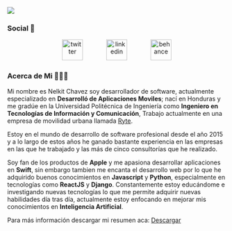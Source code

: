 ![](https://i.ibb.co/N9WHLD0/header.png)
### Social 👋

<div style="text-align:center"> 
    <a href="https://imgbb.com/"><img src="https://i.ibb.co/YjBMxDC/twitter.png" alt="twitter" border="0" width="48"></a>
    <a href="https://imgbb.com/"><img src="https://i.ibb.co/jDp2DgX/linkedin.png" style="margin-left:50px" alt="linkedin" border="0" width="48"></a>
    <a href="https://imgbb.com/"><img src="https://i.ibb.co/BrQgmrB/behance.png" style="margin-left:50px" alt="behance" border="0" width="48" ></a>
</div>

### Acerca de Mi 👨🏽‍💻

Mi nombre es Nelkit Chavez soy desarrollador de software, actualmente especializado en **Desarrolló de Aplicaciones Moviles**; nací en Honduras y me gradúe en la Universidad Politécnica de Ingeniería como **Ingeniero en Tecnologías de Información y Comunicación**, Trabajo actualmente en una empresa de movilidad urbana llamada [Ryte](https://www.ryte.hn).

Estoy en el mundo de desarrollo de software profesional desde el año 2015 y a lo largo de estos años he ganado bastante experiencia en las empresas en las que he trabajado y las más de cinco consultorías que he realizado.

Soy fan de los productos de **Apple** y me apasiona desarrollar aplicaciones en **Swift**, sin embargo tambien me encanta el desarrollo web por lo que he adquirido buenos conocimientos en **Javascript** y **Python**, especialmente en tecnologías como **ReactJS** y **Django**. Constantemente estoy educándome e investigando nuevas tecnologías lo que me permite adquirir nuevas habilidades día tras día, actualmente estoy enfocando en mejorar mis conocimientos en **Inteligencia Artificial**.

 Para más información descargar mi resumen aca: [Descargar](https://drive.google.com/file/d/15eChKfjO80IrAI3TEooLIsZskKa-nIIa/view?usp=sharing)
